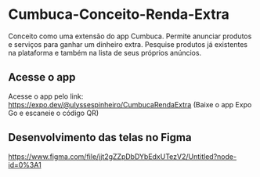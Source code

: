 # Cumbuca-Conceito-Renda-Extra

Conceito como uma extensão do app Cumbuca. Permite anunciar produtos e serviços para ganhar um dinheiro extra. Pesquise produtos já existentes na plataforma e também na lista de seus próprios anúncios.

## Acesse o app
Acesse o app pelo link:
https://expo.dev/@ulyssespinheiro/CumbucaRendaExtra 
(Baixe o app Expo Go e escaneie o código QR)

## Desenvolvimento das telas no Figma
https://www.figma.com/file/jjt2gZZpDbDYbEdxUTezV2/Untitled?node-id=0%3A1
